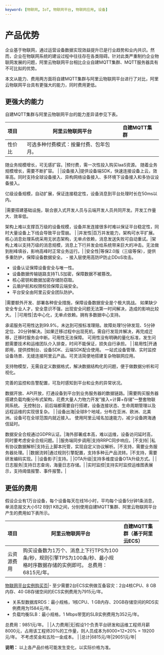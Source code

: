 ```yaml
---
keyword: [物联网, IoT, 物联网平台, 物联网应用, 设备]
---
```


# 产品优势

企业基于物联网，通过运营设备数据实现效益提升已是行业趋势和业内共识。然而，企业在物联网系统的建设过程中往往存在各类阻碍。针对此类严重制约企业物联网发展的问题，阿里云物联网平台相比企业自建MQTT集群、MQTT服务器具有不可比拟的优势。

本文从能力、费用两方面将自建MQTT集群与阿里云物联网平台进行了对比，阿里云物联网平台具有更强大的能力，同时费用更低。

## 更强大的能力

自建MQTT集群与阿里云物联网平台的能力差异请参见下表。

|项目|阿里云物联网平台|自建MQTT集群|
|:-|--------|:-------|
|性价比|可选多种付费模式：按量付费、包年包月。

随业务规模增长，可无感扩容。|预付费，需一次性投入购买IaaS资源。 随着业务规模增长，需要不断扩容。 |
|设备接入|提供设备端SDK，快速连接设备上云，效率高。同时支持全球设备接入、异构网络设备接入、多环境下设备接入和多协议设备接入。

亿级设备规模，自动扩展，保证连接稳定性，设备消息到平台处理时长在50ms以内。

|需要搭建基础设施，联合嵌入式开发人员与云端开发人员共同开发。开发工作量大、效率低。

架构上难以支撑百万级的设备规模，设备并发连接很多时难以保证平台稳定性，同时大量设备上下线会导致平台雪崩。 |
|并发性|百万并发能力，架构可水平扩展。核心消息处理系统采用无状态架构，无单点依赖，消息发送失败可自动重试。|架构上难以支持万级的消息规模，消息上下行并发会给系统带来巨大的冲击。无法做到削峰填谷，影响高峰时正常业务运行。|
|安全性|等保2.0版（三级等保），提供多重防护，保障设备数据安全。 -   接入层使用高防IP防止DDoS攻击。
-   设备认证保障设备安全与唯一性。
-   设备数据传输链路支持TLS加密，保障数据不被篡改。
-   核心密钥和数据加密存储防窃取。
-   云盾护航和权限校验保障云端安全。
-   平台安全由阿里云安全团队防护。

|需要额外开发、部署各种安全措施，保障设备数据安全是个极大挑战。 如果缺少安全专业人才，安全意识不强，出现安全问题无法第一时间解决，造成的影响比较大。 |
|可用性|去中心化，无单点依赖。拥有多数据中心支持。

承诺服务可用性达到99.9%，未达到可按标准理赔。故障处理1分钟发现、5分钟定位、20分钟解决。|如果迁移过程中出现死机，需自行发现并解决，再完成迁移，迁移时服务会中断。可用性无法保障。 可用性没有明确的量化标准，发生问题需要技术和运维团队介入排查，时间不能保证，损失自行承担。 |
|易用性|开通即用，提供控制台、设备SDK、云端SDK配合使用。 一站式设备管理、实时监控设备场景、无缝连接阿里云产品。可灵活简便地搭建复杂物联网应用。

支持物模型，无需自定义数据格式，解决数据结构化的问题，便于做数据分析和可视化。

完善的监控和告警配置，可及时感知到平台和业务的异常状况。

数据开放、API开放，打通设备到平台到业务服务器的数据链路。|需要购买服务器搭建负载均衡分布式架构，花费大量人力物力开发”接入+计算+存储”一整套物联网系统。 无控制台，前后端都需要自行搭建，设备连接状态、生命周期管理以及远程运维的实现很复杂。 |
|设备出海|全球8个地域，分布在亚洲、欧洲、北美洲。设备可在全球范围内就近接入。 使用阿里云域名加速能力，减少设备跨海通信延时。

数据安全合规通过GDPR认证。|海外部署成本高，难以运维，设备访问延时高，同时要考虑安全合规问题。|
|服务端同步调用|支持RRPC同步响应。|不支持|
|私有协议数据解析|支持云上脚本托管，实现自定义协议解析。|不支持，需要业务服务器处理。|
|数据流转|通过规则引擎配置，支持多种云产品流转。|不支持，需要研发编码实现。|
|设备影子|支持。|
|OTA升级|支持多维度设备OTA升级方式。|
|日志服务|支持日志查询，海量日志存储。|
|实时监控|支持实时监控运维图表展示，支持阈值报警、事件报警。|

## 更低的费用

假设企业有1万台设备，每个设备每天在线16小时，平均每个设备5分钟1条消息，单消息报文大小512 B到1 KB之间，分别使用自建MQTT集群、阿里云物联网平台产生的费用如下表所示。

|项目|阿里云物联网平台|自建MQTT集群（基于阿里云ECS）|
|:-|--------|:-----------------|
|云资源费用|购买设备数为1万个、消息上下行TPS为100条/秒，规则引擎TPS为100条/秒、最小规格时序数据存储的实例即可。 总费用：6815元/年。

[物联网平台实例购买页](https://common-buy.aliyun.com/?commodityCode=iot_instc_public_cn#/buy)|-   至少需要2台ECS实例做互备容灾：2台4核CPU、8 GB内存、40 GB存储空间的ECS实例费用为7915元/年。
-   关系型数据库RDS：最小规格，1核CPU、1 GB内存、20GB存储空间的RDS实例费用为1584元/年。
-   负载均衡SLB：最小规格，1 Mbps带宽的SLB实例费用为352元/年。

总费用：9851元/年。 |
|人力费用|无|假设1个负责平台研发和运维工程师月薪8000元，占用该工程师20%的工作量，则人员成本为8000×12×20% = 19200元/年。 不考虑奖金和五险一金成本。 |
|总计|6815元/年|29051元/年|

**说明：** 以上各产品价格可能发生变化，以实际价格为准。

